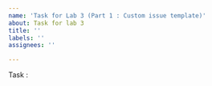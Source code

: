 ```yaml
---
name: 'Task for Lab 3 (Part 1 : Custom issue template)'
about: Task for lab 3
title: ''
labels: ''
assignees: ''

---
```


Task :
